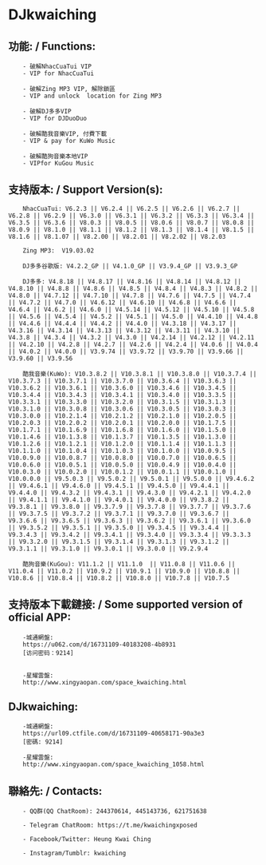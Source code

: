 # DJkwaiching

## 功能: / Functions:

        - 破解NhacCuaTui VIP
        - VIP for NhacCuaTui

        - 破解Zing MP3 VIP, 解除鎖區
        - VIP and unlock  location for Zing MP3

        - 破解DJ多多VIP
        - VIP for DJDuoDuo

        - 破解酷我音樂VIP, 付費下載
        - VIP & pay for KuWo Music

        - 破解酷狗音樂本地VIP
        - VIPfor KuGou Music

## 支持版本: / Support Version(s):

        NhacCuaTui: V6.2.3 || V6.2.4 || V6.2.5 || V6.2.6 || V6.2.7 || V6.2.8 || V6.2.9 || V6.3.0 || V6.3.1 || V6.3.2 || V6.3.3 || V6.3.4 || V6.3.5 || V6.3.6 || V8.0.3 || V8.0.5 || V8.0.6 || V8.0.7 || V8.0.8 || V8.0.9 || V8.1.0 || V8.1.1 || V8.1.2 || V8.1.3 || V8.1.4 || V8.1.5 || V8.1.6 || V8.1.07 || V8.2.00 || V8.2.01 || V8.2.02 || V8.2.03

        Zing MP3:  V19.03.02

        DJ多多谷歌版: V4.2.2_GP || V4.1.0_GP || V3.9.4_GP || V3.9.3_GP

        DJ多多: V4.8.18 || V4.8.17 || V4.8.16 || V4.8.14 || V4.8.12 || V4.8.10 || V4.8.8 || V4.8.6 || V4.8.5 || V4.8.4 || V4.8.3 || V4.8.2 || V4.8.0 || V4.7.12 || V4.7.10 || V4.7.8 || V4.7.6 || V4.7.5 || V4.7.4 || V4.7.2 || V4.7.0 || V4.6.12 || V4.6.10 || V4.6.8 || V4.6.6 || V4.6.4 || V4.6.2 || V4.6.0 || V4.5.14 || V4.5.12 || V4.5.10 || V4.5.8 || V4.5.6 || V4.5.4 || V4.5.2 || V4.5.1 || V4.5.0 || V4.4.10 || V4.4.8 || V4.4.6 || V4.4.4 || V4.4.2 || V4.4.0 || V4.3.18 || V4.3.17 || V4.3.16 || V4.3.14 || V4.3.13 || V4.3.12 || V4.3.11 || V4.3.10 || V4.3.8 || V4.3.4 || V4.3.2 || V4.3.0 || V4.2.14 || V4.2.12 || V4.2.11 || V4.2.10 || V4.2.8 || V4.2.7 || V4.2.6 || V4.2.4 || V4.0.6 || V4.0.4 || V4.0.2 || V4.0.0 || V3.9.74 || V3.9.72 || V3.9.70 || V3.9.66 || V3.9.60 || V3.9.56

        酷我音樂(KuWo): V10.3.8.2 || V10.3.8.1 || V10.3.8.0 || V10.3.7.4 || V10.3.7.3 || V10.3.7.1 || V10.3.7.0 || V10.3.6.4 || V10.3.6.3 || V10.3.6.2 || V10.3.6.1 || V10.3.6.0 || V10.3.4.6 || V10.3.4.5 || V10.3.4.4 || V10.3.4.3 || V10.3.4.1 || V10.3.4.0 || V10.3.3.5 || V10.3.3.1 || V10.3.3.0 || V10.3.2.0 || V10.3.1.5 || V10.3.1.3 || V10.3.1.0 || V10.3.0.8 || V10.3.0.6 || V10.3.0.5 || V10.3.0.3 || V10.3.0.0 || V10.2.1.4 || V10.2.1.2 || V10.2.1.0 || V10.2.0.5 || V10.2.0.3 || V10.2.0.2 || V10.2.0.1 || V10.2.0.0 || V10.1.7.5 || V10.1.7.1 || V10.1.6.9 || V10.1.6.8 || V10.1.6.0 || V10.1.5.0 || V10.1.4.6 || V10.1.3.8 || V10.1.3.7 || V10.1.3.5 || V10.1.3.0 || V10.1.2.6 || V10.1.2.1 || V10.1.2.0 || V10.1.1.4 || V10.1.1.3 || V10.1.1.0 || V10.1.0.4 || V10.1.0.3 || V10.1.0.0 || V10.0.9.5 || V10.0.9.0 || V10.0.8.7 || V10.0.8.0 || V10.0.7.0 || V10.0.6.5 || V10.0.6.0 || V10.0.5.1 || V10.0.5.0 || V10.0.4.9 || V10.0.4.0 || V10.0.3.0 || V10.0.2.0 || V10.0.1.2 || V10.0.1.1 || V10.0.1.0 || V10.0.0.0 || V9.5.0.3 || V9.5.0.2 || V9.5.0.1 || V9.5.0.0 || V9.4.6.2 || V9.4.6.1 || V9.4.6.0 || V9.4.5.1 || V9.4.5.0 || V9.4.4.1 || V9.4.4.0 || V9.4.3.2 || V9.4.3.1 || V9.4.3.0 || V9.4.2.1 || V9.4.2.0 || V9.4.1.1 || V9.4.1.0 || V9.4.0.1 || V9.4.0.0 || V9.3.8.2 || V9.3.8.1 || V9.3.8.0 || V9.3.7.9 || V9.3.7.8 || V9.3.7.7 || V9.3.7.6 || V9.3.7.5 || V9.3.7.2 || V9.3.7.1 || V9.3.7.0 || V9.3.6.7 || V9.3.6.6 || V9.3.6.5 || V9.3.6.3 || V9.3.6.2 || V9.3.6.1 || V9.3.6.0 || V9.3.5.2 || V9.3.5.1 || V9.3.5.0 || V9.3.4.5 || V9.3.4.4 || V9.3.4.3 || V9.3.4.2 || V9.3.4.1 || V9.3.4.0 || V9.3.3.4 || V9.3.3.3 || V9.3.2.0 || V9.3.1.5 || V9.3.1.4 || V9.3.1.3 || V9.3.1.2 || V9.3.1.1 || V9.3.1.0 || V9.3.0.1 || V9.3.0.0 || V9.2.9.4

        酷狗音樂(KuGou): V11.1.2 || V11.1.0  || V11.0.8 || V11.0.6 || V11.0.4 || V11.0.2 || V10.9.2 || V10.9.1 || V10.9.0 || V10.8.8 || V10.8.6 || V10.8.4 || V10.8.2 || V10.8.0 || V10.7.8 || V10.7.5

## 支持版本下載鏈接: / Some supported version of official APP:

        -城通網盤:
        https://u062.com/d/16731109-40183208-4b8931
        [访问密码：9214]


        -星耀雲盤:
        http://www.xingyaopan.com/space_kwaiching.html

## DJkwaiching:

        -城通網盤:
        https://url09.ctfile.com/d/16731109-40658171-90a3e3
        [密碼: 9214]

        -星耀雲盤:
        http://www.xingyaopan.com/space_kwaiching_1058.html

## 聯絡先: / Contacts:

        - QQ群(QQ ChatRoom): 244370614, 445143736, 621751638

        - Telegram ChatRoom: https://t.me/kwaichingxposed

        - Facebook/Twitter: Heung Kwai Ching

        - Instagram/Tumblr: kwaiching
